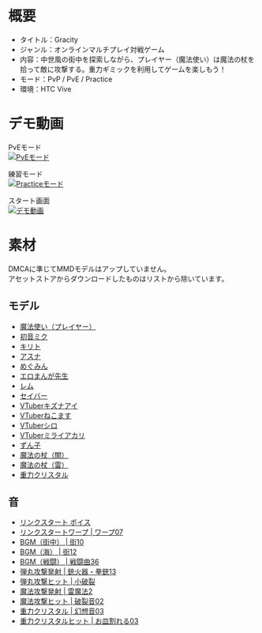

# 概要

- タイトル：Gracity
- ジャンル：オンラインマルチプレイ対戦ゲーム
- 内容：中世風の街中を探索しながら、プレイヤー（魔法使い）は魔法の杖を拾って敵に攻撃する。重力ギミックを利用してゲームを楽しもう！
- モード：PvP / PvE / Practice
- 環境：HTC Vive


# デモ動画

PvEモード  
[![PvEモード](http://img.youtube.com/vi/M3Q4SWBYxDE/0.jpg)](http://www.youtube.com/watch?v=M3Q4SWBYxDE)

練習モード  
[![Practiceモード](http://img.youtube.com/vi/kAL5j9COP7s/0.jpg)](http://www.youtube.com/watch?v=kAL5j9COP7s)

スタート画面  
[![デモ動画](http://img.youtube.com/vi/lC63utbmdF4/0.jpg)](http://www.youtube.com/watch?v=lC63utbmdF4)




# 素材

DMCAに準じてMMDモデルはアップしていません。  
アセットストアからダウンロードしたものはリストから除いています。

## モデル

- [魔法使い（プレイヤー）](https://sketchfab.com/models/c015ab905a26410092db35c946a68032)
- [初音ミク](https://bowlroll.net/file/4576)
- [キリト](https://www.yobi3d.com/ja/q/3D%E3%83%87%E3%83%BC%E3%82%BF/%E3%82%AD%E3%83%AA%E3%83%88%E3%81%AE%E5%89%A3)
- [アスナ](http://www.nicovideo.jp/watch/sm21599840)
- [めぐみん](https://bowlroll.net/file/111502)
- [エロまんが先生](http://seiga.nicovideo.jp/seiga/im6685599)
- [レム](http://seiga.nicovideo.jp/seiga/im5939032)
- [セイバー](http://www.nicovideo.jp/watch/sm18875519)
- [VTuberキズナアイ](http://kizunaai.com/download-page/)
- [VTuberねこます](https://bowlroll.net/file/152466)
- [VTuberシロ](http://3d.nicovideo.jp/works/td31676)
- [VTuberミライアカリ](http://3d.nicovideo.jp/works/td31639)
- [ずん子](http://zunko.jp/con_illust.html)
- [魔法の杖（闇）](https://sketchfab.com/models/c2a7ce30383549ed9892cf22d0b33020)
- [魔法の杖（雷）](https://sketchfab.com/models/0216921404824bd0bb1141798a9a43f2)
- [重力クリスタル](https://sketchfab.com/models/d8d9e8edfde44a879627f9f72d71a9ec#)


## 音

- [リンクスタート ボイス](https://www.youtube.com/watch?v=8k3ym9cMtlo)
- [リンクスタートワープ | ワープ07](http://www.senses-circuit.com/material/se_space.html)
- [BGM（街中） | 街10](https://maoudamashii.jokersounds.com/core.cgi?page=1&field=%E3%82%B2%E3%83%BC%E3%83%A0%E9%9F%B3%E6%A5%BD%E7%B4%A0%E6%9D%90%3C%3E%E8%A1%97)
- [BGM（海） | 街12](https://maoudamashii.jokersounds.com/core.cgi?page=1&field=%E3%82%B2%E3%83%BC%E3%83%A0%E9%9F%B3%E6%A5%BD%E7%B4%A0%E6%9D%90%3C%3E%E8%A1%97)
- [BGM（戦闘） | 戦闘曲36](https://maoudamashii.jokersounds.com/list/game2.html)
- [弾丸攻撃発射 | 銃火器・拳銃13](https://on-jin.com/sound/sen.php?bunr=%E6%8B%B3%E9%8A%83&kate=%E6%AD%A6%E5%99%A8%EF%BC%88%E9%8A%83%E7%81%AB%E5%99%A8%EF%BC%89)
- [弾丸攻撃ヒット | 小破裂](http://taira-komori.jpn.org/arms01.html)
- [魔法攻撃発射 | 雷魔法2](https://soundeffect-lab.info/sound/battle/)
- [魔法攻撃ヒット | 破裂音02](https://on-jin.com/sound/sen.php?kate=%E7%88%86%E7%99%BA%E3%83%BB%E8%A1%9D%E6%92%83)
- [重力クリスタル | 幻想音03](https://on-jin.com/sound/ta.php?bunr=%E9%AD%94%E6%B3%95%E3%83%BB%E5%B9%BB%E6%83%B3&kate=%E6%93%AC%E9%9F%B3%E3%83%BB%E3%82%AA%E3%83%8E%E3%83%9E%E3%83%88%E3%83%9A)
- [重力クリスタルヒット | お皿割れる03](https://on-jin.com/sound/index.php?kensaku=%E7%A0%B4%E5%A3%8A)



